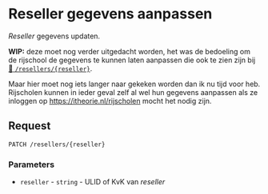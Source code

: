 # Reseller gegevens aanpassen
<dfn>Reseller</dfn> gegevens updaten.

**WIP:** deze moet nog verder uitgedacht worden, het was de bedoeling om de rijschool de gegevens te kunnen laten aanpassen die ook te zien zijn bij [:link: `/resellers/{reseller}`](get-resellers-reseller.md). 

Maar hier moet nog iets langer naar gekeken worden dan ik nu tijd voor heb. Rijscholen kunnen in ieder geval zelf al wel hun gegevens aanpassen als ze inloggen op https://itheorie.nl/rijscholen mocht het nodig zijn.

## Request
```http
PATCH /resellers/{reseller}
```

### Parameters
* `reseller` - `string` - ULID of KvK van <dfn>reseller</dfn>
